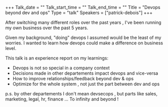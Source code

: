 +++
Talk_date = ""
Talk_start_time = ""
Talk_end_time = ""
Title = "Devops beyond dev and ops"
Type = "talk"
Speakers = ["patrick-debois"]
+++

After switching many different roles over the past years , I've been running my own business over the past 5 years.

Given my background, "doing" devops I assumed would be the least of my worries. I wanted to learn how devops could make a difference on business level.

This talk is an experience report on my learnings:

- Devops is not so special in a company context
- Decisions made in other departements impact devops and vice-versa
- How to improve relationships/feedback beyond dev & ops
- Optimize for the whole system , not just the part between dev and ops

p.s. by other departements I don't mean devsecops , but parts like sales, marketing, legal, hr, finance ... To infinity and beyond !
